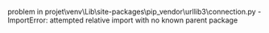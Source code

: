 problem in projet\venv\Lib\site-packages\pip\_vendor\urllib3\connection.py - ImportError: attempted relative import with no known parent package
